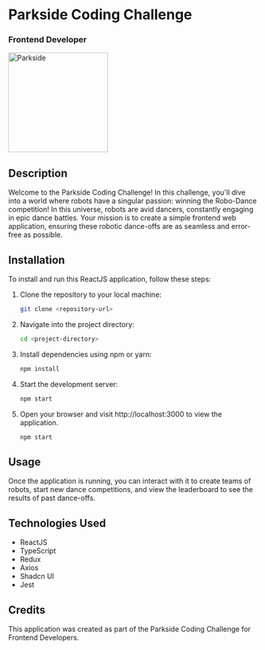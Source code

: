 # Parkside Coding Challenge

### Frontend Developer

<picture>
  <img width="200" alt="Parkside" src="https://www.parkside-interactive.com/app/themes/parkside_sage10/public/images/ps_logo.svg">
</picture>

## Description

Welcome to the Parkside Coding Challenge! In this challenge, you'll dive into a world where robots have a singular passion: winning the Robo-Dance competition! In this universe, robots are avid dancers, constantly engaging in epic dance battles. Your mission is to create a simple frontend web application, ensuring these robotic dance-offs are as seamless and error-free as possible.

## Installation

To install and run this ReactJS application, follow these steps:

1. Clone the repository to your local machine:

   ```bash
   git clone <repository-url>
   ```

2. Navigate into the project directory:

   ```bash
   cd <project-directory>

   ```

3. Install dependencies using npm or yarn:

   ```bash
   npm install
   ```

4. Start the development server:

   ```bash
   npm start
   ```

5. Open your browser and visit http://localhost:3000 to view the application.
   ```bash
   npm start
   ```

## Usage

Once the application is running, you can interact with it to create teams of robots, start new dance competitions, and view the leaderboard to see the results of past dance-offs.

## Technologies Used

- ReactJS
- TypeScript
- Redux
- Axios
- Shadcn UI
- Jest

## Credits

This application was created as part of the Parkside Coding Challenge for Frontend Developers.
